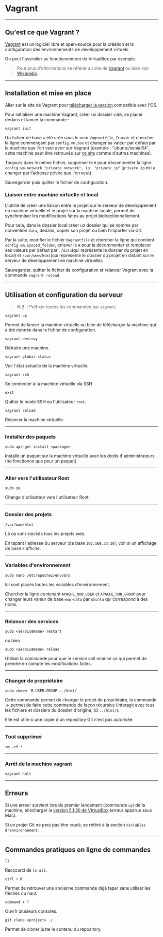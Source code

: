 # Vagrant

----
## Qu'est ce que Vagrant ?

[Vagrant](https://www.vagrantup.com/) est un logiciel libre et open-source pour la création et la configuration des environnements de développement virtuels.

On peut l'assimiler au fonctionnement de VirtualBox par exemple.

>Pour plus d'informations se référer au site de [Vagrant](https://www.vagrantup.com/) ou bien voir [Wikipedia](https://fr.wikipedia.org/wiki/Vagrant).

----
## Installation et mise en place

Aller sur le site de Vagrant pour [télécharger la version](https://www.vagrantup.com/downloads.html) compatible avec l'OS.

Pour initialiser une machine Vagrant, créer un dossier vide, se placer dedans et lancer la commande :

    vagrant init

Un fichier de base a été créé sous le nom `Vagrantfile`, l'ouvrir et chercher la ligne commençant par `config.vm.box` et changer sa valeur par défaut par la machine que l'on veut avoir sur Vagrant (exemple : "ubuntu/xenial64", cette machine peut être retrouvée sur [ce site](https://app.vagrantup.com/boxes/search) comme d'autres machines).

Toujours dans le même fichier, supprimer le `#` pour décommenter la ligne `config.vm.network "private_network", ip: "private_ip"` (`private_ip` est a changer par l'adresse privée que l'on veut).

Sauvegarder puis quitter le fichier de configuration.

### Liaison entre machine virtuelle et local

L'utilité de créer une liaison entre le projet sur le serveur de développement en machine virtuelle et le projet sur la machine locale, permet de synchroniser les modifications faites au projet bidirectionnellement.

Pour cela, dans le dossier local créer un dossier qui se nomme par convention `data`, dedans, copier son projet ou bien l'importer via Git.

Par la suite, modifier le fichier `Vagrantfile` et chercher la ligne qui contient `config.vm.synced_folder`, enlever le `#` pour la décommenter et remplacer ses valeurs par défaut par `./data`(qui représente le dossier du projet en local) et `/var/www/html`(qui représente le dossier du projet en distant sur le serveur de développement en machine virtuelle).

Sauvegarder, quitter le fichier de configuration et relancer Vagrant avec la commande `vagrant reload`.

----
## Utilisation et configuration du serveur

>N.B. : Préfixer toutes les commandes par `vagrant`.

    vagrant up

Permet de lancer la machine virtuelle ou bien de télécharger la machine qui a été donnée dans le fichier de configuration.

    vagrant destroy

Détruire une machine.

    vagrant global-status

Voir l'état actuelle de la machine virtuelle.

    vagrant ssh

Se connecter à la machine virtuelle via SSH.

    exit

Quitter le mode SSH ou l'utilisateur `root`.

    vagrant reload

Relancer la machine virtuelle.

----
### Installer des paquets

    sudo apt-get install <package>

Installe un paquet sur la machine virtuelle avec les droits d'administrateurs (ne fonctionne que pour un paquet).

----
### Aller vers l'utilisateur Root

    sudo su

Change d'utilisateur vers l'utilisateur Root.

----
### Dossier des projets

    /var/www/html

Là où sont stockés tous les projets web.

En tapant l'adresse du serveur (de base `192.168.33.10`), voir si un affichage de base s'affiche.

----
### Variables d'environnement

    sudo nano /etc/apache2/envvars

Ici sont placés toutes les variables d'environnement.

Chercher la ligne contenant `APACHE_RUN_USER` et `APACHE_RUN_GROUP` pour changer leurs valeur de base `www-data` par `ubuntu` qui correspond à des noms.

----
### Relancer des services

    sudo <serviceName> restart

ou bien

    sudo <serviceName> reload

Utiliser la commande pour que le service soit relancé ce qui permet de prendre en compte les modifications faites.

----
### Changer de propriétaire

    sudo chown -R USER:GROUP ../html/

Cette commande permet de changer le projet de propriétaire, la commande `-R` permet de faire cette commande de façon récursive (interagit avec tous les fichiers et dossiers du dossier d'origine, ici `../html/`).

Elle est utile si une copie d'un repository Git n'est pas autorisée.

----
### Tout supprimer

    rm -rf *

----
### Arrêt de la machine vagrant

    vagrant halt

----
## Erreurs

Si une erreur survient lors du premier lancement (commande `up`) de la machine, télécharger la [version 5.1.30 de VirtualBox](http://download.virtualbox.org/virtualbox/5.1.30/VirtualBox-5.1.30-118389-OSX.dmg) (erreur apparue sous Mac).

Si un projet Git ne peut pas être copié, se référé à la section `Variables d'environnement`.

----
## Commandes pratiques en ligne de commandes

    ll

Raccourci de `ls-all`.

    ctrl + R

Permet de retrouver une ancienne commande déjà taper sans utiliser les flèches du haut.

    command + T

Ouvrir plusieurs consoles.

    git clone <project> ./

Permet de cloner juste le contenu du repository.
